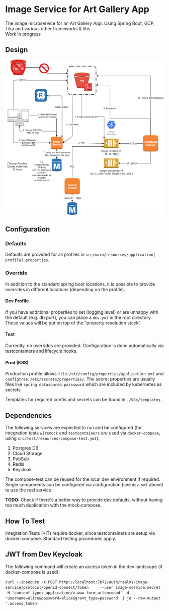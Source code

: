 # Image Service for Art Gallery App

The image microservice for an Art Gallery App. Using Spring Boot, GCP, Tika and various other frameworks & libs.  
Work in progress

## Design

![Design Picture](Initial_Design.png?raw=true "Design")

## Configuration

### Defaults

Defaults are provided for all profiles in `src/main/resources/application[-profile].properties`.

### Override

In addition to the standard spring boot locations, it is possible to provide overrides in different locations (depending
on the profile).

#### Dev Profile

If you have additional properties to set (logging level) or are unhappy with the default (e.g. db port), you can place
a `dev.yml` in the root directory. These values will be put on top of the "property resolution stack".

#### Test

Currently, no overrides are provided. Configuration is done automatically via testcontainers and lifecycle hooks.

#### Prod (K8S)

Production profile allows `file:/etc/config/properties/application.yml` and `configtree:/etc/secrets/properties/`. The
secret properties are usually files like `spring.datasource.passsword` which are included by kubernetes as secrets

Templates for required confis and secrets can be found in `./k8s/templates`.

## Dependencies

The following services are expected to run and be configured (for integration tests `wiremock` and `testcontainers` are
used via `docker-compose`, using `src/test/resources/compose-test.yml`).

1. Postgres DB
2. Cloud Storage
3. PubSub
4. Redis
5. Keycloak

The compose-test can be reused for the local dev environment if required. Single components can be configured via
configuration (see `dev.yml` above) to use the real service.

**TODO:** Check if there's a better way to provide dev defaults, without having too much duplication with the
mock-compose.

## How To Test

Integration Tests (*IT) require docker, since testcontainers are setup via docker-compose. Standard testing procedures
apply.

## JWT from Dev Keycloak

The following command will create an access token in the dev landscape (if docker-compose is used):

`curl --insecure -X POST http://localhost:7072/auth/realms/image-service/protocol/openid-connect/token     --user image-service:secret -H 'content-type: application/x-www-form-urlencoded' -d 'username=alice&password=alice&grant_type=password' | jq --raw-output '.access_token'`